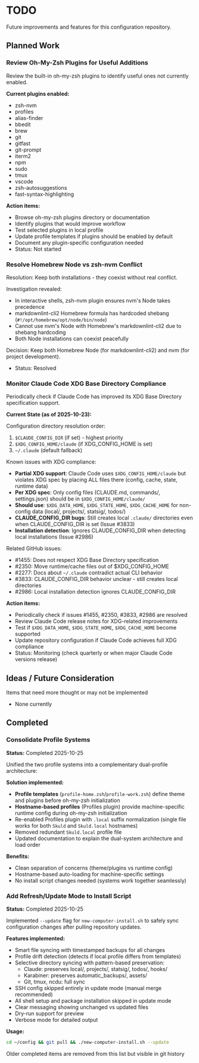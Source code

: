 # TODO

Future improvements and features for this configuration repository.

## Planned Work

### Review Oh-My-Zsh Plugins for Useful Additions

Review the built-in oh-my-zsh plugins to identify useful ones not currently enabled.

**Current plugins enabled:**
- zsh-nvm
- profiles
- alias-finder
- bbedit
- brew
- git
- gitfast
- git-prompt
- iterm2
- npm
- sudo
- tmux
- vscode
- zsh-autosuggestions
- fast-syntax-highlighting

**Action items:**
- Browse oh-my-zsh plugins directory or documentation
- Identify plugins that would improve workflow
- Test selected plugins in local profile
- Update profile templates if plugins should be enabled by default
- Document any plugin-specific configuration needed
- Status: Not started

### Resolve Homebrew Node vs zsh-nvm Conflict

Resolution: Keep both installations - they coexist without real conflict.

Investigation revealed:
- In interactive shells, zsh-nvm plugin ensures nvm's Node takes precedence
- markdownlint-cli2 Homebrew formula has hardcoded shebang (`#!/opt/homebrew/opt/node/bin/node`)
- Cannot use nvm's Node with Homebrew's markdownlint-cli2 due to shebang hardcoding
- Both Node installations can coexist peacefully

Decision: Keep both Homebrew Node (for markdownlint-cli2) and nvm (for project development).

- Status: Resolved

### Monitor Claude Code XDG Base Directory Compliance

Periodically check if Claude Code has improved its XDG Base Directory specification support.

**Current State (as of 2025-10-23):**

Configuration directory resolution order:
1. `$CLAUDE_CONFIG_DIR` (if set) - highest priority
2. `$XDG_CONFIG_HOME/claude` (if XDG_CONFIG_HOME is set)
3. `~/.claude` (default fallback)

Known issues with XDG compliance:
- **Partial XDG support**: Claude Code uses `$XDG_CONFIG_HOME/claude` but violates XDG spec by placing ALL files there (config, cache, state, runtime data)
- **Per XDG spec**: Only config files (CLAUDE.md, commands/, settings.json) should be in `$XDG_CONFIG_HOME/claude/`
- **Should use**: `$XDG_DATA_HOME`, `$XDG_STATE_HOME`, `$XDG_CACHE_HOME` for non-config data (local/, projects/, statsig/, todos/)
- **CLAUDE_CONFIG_DIR bugs**: Still creates local `.claude/` directories even when CLAUDE_CONFIG_DIR is set (Issue #3833)
- **Installation detection**: Ignores CLAUDE_CONFIG_DIR when detecting local installations (Issue #2986)

Related GitHub issues:
- #1455: Does not respect XDG Base Directory specification
- #2350: Move runtime/cache files out of $XDG_CONFIG_HOME
- #2277: Docs about `~/.claude` contradict actual CLI behavior
- #3833: CLAUDE_CONFIG_DIR behavior unclear - still creates local directories
- #2986: Local installation detection ignores CLAUDE_CONFIG_DIR

**Action items:**
- Periodically check if issues #1455, #2350, #3833, #2986 are resolved
- Review Claude Code release notes for XDG-related improvements
- Test if `$XDG_DATA_HOME`, `$XDG_STATE_HOME`, `$XDG_CACHE_HOME` become supported
- Update repository configuration if Claude Code achieves full XDG compliance
- Status: Monitoring (check quarterly or when major Claude Code versions release)

## Ideas / Future Consideration

Items that need more thought or may not be implemented

- None currently

## Completed

### Consolidate Profile Systems

**Status:** Completed 2025-10-25

Unified the two profile systems into a complementary dual-profile architecture:

**Solution implemented:**
- **Profile templates** (`profile-home.zsh`/`profile-work.zsh`) define theme and plugins before oh-my-zsh initialization
- **Hostname-based profiles** (Profiles plugin) provide machine-specific runtime config during oh-my-zsh initialization
- Re-enabled Profiles plugin with `.local` suffix normalization (single file works for both `Skuld` and `Skuld.local` hostnames)
- Removed redundant `Skuld.local` profile file
- Updated documentation to explain the dual-system architecture and load order

**Benefits:**
- Clean separation of concerns (theme/plugins vs runtime config)
- Hostname-based auto-loading for machine-specific settings
- No install script changes needed (systems work together seamlessly)

### Add Refresh/Update Mode to Install Script

**Status:** Completed 2025-10-25

Implemented `--update` flag for `new-computer-install.sh` to safely sync configuration changes after pulling repository updates.

**Features implemented:**
- Smart file syncing with timestamped backups for all changes
- Profile drift detection (detects if local profile differs from templates)
- Selective directory syncing with pattern-based preservation:
  - Claude: preserves local/, projects/, statsig/, todos/, hooks/
  - Karabiner: preserves automatic_backups/, assets/
  - Git, tmux, ncdu: full sync
- SSH config skipped entirely in update mode (manual merge recommended)
- All shell setup and package installation skipped in update mode
- Clear messaging showing unchanged vs updated files
- Dry-run support for preview
- Verbose mode for detailed output

**Usage:**
```bash
cd ~/config && git pull && ./new-computer-install.sh --update
```

Older completed items are removed from this list but visible in git history
